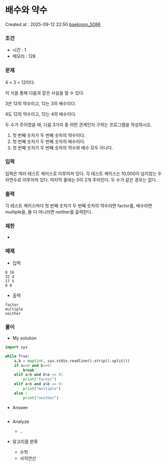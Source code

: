 # 배수와 약수
Created at : 2025-09-12 22:50
[baekjoon_5086](https://www.acmicpc.net/problem/5086)
### 조건
- 시간 : 1
- 메모리 : 128
### 문제
4 × 3 = 12이다.

이 식을 통해 다음과 같은 사실을 알 수 있다.

3은 12의 약수이고, 12는 3의 배수이다.

4도 12의 약수이고, 12는 4의 배수이다.

두 수가 주어졌을 때, 다음 3가지 중 어떤 관계인지 구하는 프로그램을 작성하시오.

1. 첫 번째 숫자가 두 번째 숫자의 약수이다.
2. 첫 번째 숫자가 두 번째 숫자의 배수이다.
3. 첫 번째 숫자가 두 번째 숫자의 약수와 배수 모두 아니다.
### 입력
입력은 여러 테스트 케이스로 이루어져 있다. 각 테스트 케이스는 10,000이 넘지않는 두 자연수로 이루어져 있다. 마지막 줄에는 0이 2개 주어진다. 두 수가 같은 경우는 없다.
### 출력
각 테스트 케이스마다 첫 번째 숫자가 두 번째 숫자의 약수라면 factor를, 배수라면 multiple을, 둘 다 아니라면 neither를 출력한다.
### 제한
- 
### 예제
- 입력
```
8 16
32 4
17 5
0 0
```
- 출력
```
factor
multiple
neither
``` 

### 풀이
- My solution
```python
import sys

while True:
    a,b = map(int, sys.stdin.readline().strip().split())
    if a==0 and b==0:
        break
    elif a<b and b%a == 0:
        print("factor")
    elif a>b and a%b == 0:
        print("multiple")
    else :
        print("neither")
```

- Answer
```python

```

- Analyze
	- ..

- 알고리즘 분류
	- 수학
	- 사칙연산